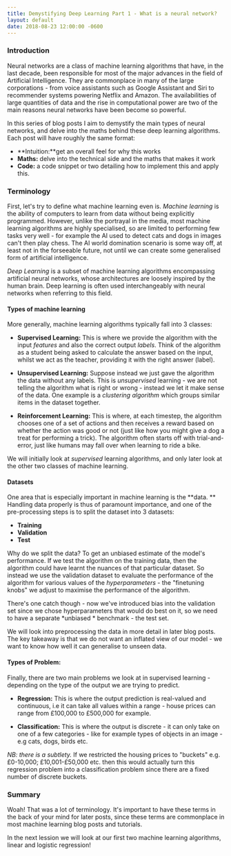 ```yaml
---
title: Demystifying Deep Learning Part 1 - What is a neural network?
layout: default
date: 2018-08-23 12:00:00 -0600
---
```

### Introduction

Neural networks are a class of machine learning algorithms that have, in the last decade, been responsible for most of the major advances in the field of Artificial Intelligence. They are commonplace in many of the large corporations - from voice assistants such as Google Assistant and Siri to recommender systems powering Netflix and Amazon. The availabilities of large quantities of data and the rise in computational power are two of the main reasons neural networks have been become so powerful.

In this series of blog posts I aim to demystify the main types of neural networks, and delve into the maths behind these deep learning algorithms. Each post will have roughly the same format:

* **Intuition:**get an overall feel for why this works
* **Maths:** delve into the technical side and the maths that makes it work 
* **Code:** a code snippet or two detailing how to implement this and apply this.

### Terminology 

First, let's try to define what machine learning even is. *Machine learning* is the ability of computers to learn from data without being explicitly programmed. However, unlike the portrayal in the media, most machine learning algorithms are highly specialised, so are limited to performing few tasks very well - for example the AI used to detect cats and dogs in images can't then play chess. The AI world domination scenario is some way off, at least not in the forseeable future, not until we can create some generalised form of artificial intelligence.

*Deep Learning* is a subset of machine learning algorithms encompassing artificial neural networks, whose
architectures are loosely inspired by the human brain. Deep learning is often used interchangeably with
neural networks when referring to this field. 
#### Types of machine learning
More generally, machine learning algorithms typically fall into 3 classes:
* **Supervised Learning:** This is where we provide the algorithm with the input *features* and also the correct output *labels*. Think of the algorithm as a student being asked to calculate the answer based on the input, whilst we act as the teacher, providing it with the right answer (label).
        
*  **Unsupervised Learning:** Suppose instead we just gave the algorithm the data without any labels. This is *unsupervised* learning - we are not telling the algorithm what is right or wrong - instead we let it make sense of the data. One example is a *clustering algorithm* which groups similar items in the dataset together.

*  **Reinforcement Learning:** This is where, at each timestep, the algorithm chooses one of a set of actions and then receives a reward based on whether the action was good or not (just like how you might give a dog a treat for performing a trick). The algorithm often starts off with trial-and-error, just like humans may fall over when learning to ride a bike. 
    
We will initially look at *supervised* learning algorithms, and only later look at the other two classes of machine learning.

#### Datasets


One area that is especially important in machine learning is the **data. ** Handling data 
properly is thus of paramount importance, and one of the pre-processing steps is to split the dataset into 
3 datasets:

*  **Training** 
*  **Validation** 
*  **Test** 

Why do we split the data? To get an unbiased estimate of the model's performance. If we test the algorithm on the training data, then the algorithm could have learnt the nuances of that particular dataset. So instead we use the validation dataset to evaluate the performance of the algorithm for various values of the *hyperparameters* - the "finetuning knobs" we adjust to maximise the performance of the algorithm. 

There's one catch though - now we've introduced bias into the validation set since we chose hyperparameters that would do best on it, so we need to have a separate *unbiased * benchmark - the test set.

We will look into preprocessing the data in more detail in later blog posts. The key takeaway is that we do not want an inflated view of our model - we want to know how well it can generalise to unseen data.

#### Types of Problem:

Finally, there are two main problems we look at in supervised learning - depending on the type of the output we are trying to predict.

* **Regression:** This is where the output prediction is real-valued and continuous, i.e it can take all values within a range - house prices can range from £100,000 to £500,000 for example.

* **Classification:** This is where the output is discrete - it can only take on one of a few categories - like for example types of objects in an image - e.g cats, dogs, birds etc. 

 *NB: there is a subtlety.* If we restricted the housing prices to "buckets" e.g. £0-10,000; £10,001-£50,000 etc. then this would actually turn this regression problem into a classification problem since there are a fixed number of discrete buckets.



### Summary 

Woah! That was a lot of terminology. It's important to have these terms in the back of your mind for later posts, since these terms are commonplace in most machine learning blog posts and tutorials.

In the next lession we will look at our first two machine learning algorithms, linear and logistic regression!
